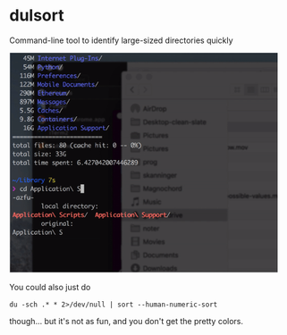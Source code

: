 # dulsort
Command-line tool to identify large-sized directories quickly

<img src="dulsort-demo.gif" data-canonical-src="https://github.com/ovikholt/dulsort/blob/master/dulsort-demo.gif" width="480">

You could also just do

    du -sch .* * 2>/dev/null | sort --human-numeric-sort

though... but it's not as fun, and you don't get the pretty colors.
